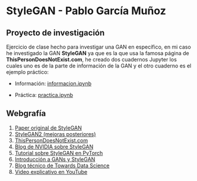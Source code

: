 # StyleGAN - Pablo García Muñoz

## Proyecto de investigación

Ejercicio de clase hecho para investigar una GAN en específico, en mi caso he investigado la GAN **StyleGAN** ya que es la que usa la famosa página de **ThisPersonDoesNotExist.com**, he creado dos cuadernos Jupyter los cuales uno es de la parte de información de la GAN y el otro cuaderno es el ejemplo práctico:

* Información: [informacion.ipynb]()

* Práctica: [practica.ipynb]()

## Webgrafía

1. [Paper original de StyleGAN](https://arxiv.org/abs/1812.04948)
2. [StyleGAN2 (mejoras posteriores)](https://arxiv.org/abs/1912.04958)
3. [ThisPersonDoesNotExist.com](https://thispersondoesnotexist.com/)
4. [Blog de NVIDIA sobre StyleGAN](https://blogs.nvidia.com/blog/2019/02/04/nvidia-research-ai-generates-fake-faces/)
5. [Tutorial sobre StyleGAN en PyTorch](https://github.com/NVlabs/stylegan)
6. [Introducción a GANs y StyleGAN](http://www.deeplearningbook.org/)
7. [Blog técnico de Towards Data Science](https://towardsdatascience.com/stylegan-explained-a-step-by-step-guide-7b7b2d5a7fdf)
8. [Video explicativo en YouTube](https://www.youtube.com/watch?v=kSLJriaOumA)